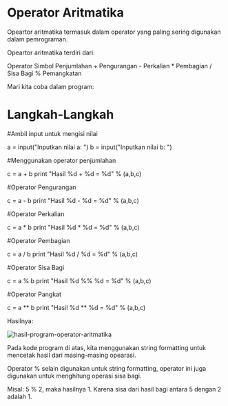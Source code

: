 # Operator Aritmatika
Opeartor aritmatika termasuk dalam operator yang paling sering digunakan dalam pemrograman.

Opeartor aritmatika terdiri dari:

Operator	Simbol
Penjumlahan	+
Pengurangan	-
Perkalian	*
Pembagian	/
Sisa Bagi	%
Pemangkatan

Mari kita coba dalam program:

# Langkah-Langkah

#Ambil input untuk mengisi nilai

a = input("Inputkan nilai a: ")
b = input("Inputkan nilai b: ")

#Menggunakan operator penjumlahan

c = a + b
print "Hasil %d + %d = %d" % (a,b,c)

#Operator Pengurangan

c = a - b
print "Hasil %d - %d = %d" % (a,b,c)

#Operator Perkalian

c = a * b
print "Hasil %d * %d = %d" % (a,b,c)

#Operator Pembagian

c = a / b
print "Hasil %d / %d = %d" % (a,b,c)

#Operator Sisa Bagi

c = a % b
print "Hasil %d %% %d = %d" % (a,b,c)

#Operator Pangkat

c = a ** b
print "Hasil %d ** %d = %d" % (a,b,c)

Hasilnya:

![hasil-program-operator-aritmatika](https://user-images.githubusercontent.com/56239989/67143772-089dfb00-f299-11e9-8bd7-3f6707cbfc81.png)

Pada kode program di atas, kita menggunakan string formatting untuk mencetak hasil dari masing-masing opearasi.

Operator % selain digunakan untuk string formatting, operator ini juga digunakan untuk menghitung operasi sisa bagi.

Misal: 5 % 2, maka hasilnya 1. Karena sisa dari hasil bagi antara 5 dengan 2 adalah 1.
